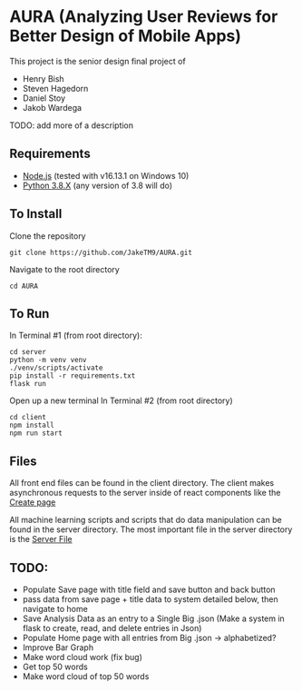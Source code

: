 # AURA (Analyzing User Reviews for Better Design of Mobile Apps)

  

This project is the senior design final project of
- Henry Bish
- Steven Hagedorn
- Daniel Stoy
- Jakob Wardega

TODO: add more of a description
  

## Requirements

- [Node.js](https://nodejs.org/en/download/) (tested with v16.13.1 on Windows 10)
- [Python 3.8.X](https://www.python.org/downloads/) (any version of 3.8 will do)


## To Install
Clone the repository

    git clone https://github.com/JakeTM9/AURA.git

Navigate to the root directory

    cd AURA

## To Run
In Terminal #1 (from root directory):

    cd server
    python -m venv venv
    ./venv/scripts/activate
    pip install -r requirements.txt
    flask run

Open up a new terminal
In Terminal #2 (from root directory)

    cd client
    npm install
    npm run start

## Files

All front end files can be found in the client directory. The client makes asynchronous requests to the server inside of react components like the [Create page](https://github.com/JakeTM9/AURA/blob/dev/client/src/pages/Create.js) 

All machine learning scripts and scripts that do data manipulation can be found in the server directory. The most important file in the server directory is the [Server File](https://github.com/JakeTM9/AURA/blob/dev/server/server.py)

## TODO:
- Populate Save page with title field and save button and back button
- pass data from save page + title data to system detailed below, then navigate to home
- Save Analysis Data as an entry to a Single Big .json (Make a system in flask to create, read, and delete entries in Json)
- Populate Home page with all entries from Big .json -> alphabetized?
- Improve Bar Graph
- Make word cloud work (fix bug)
- Get top 50 words
- Make word cloud of top 50 words

